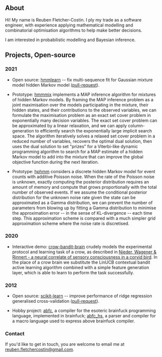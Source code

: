 ## About

Hi! My name is Reuben Fletcher-Costin. I ply my trade as a software engineer, with experience applying mathematical modelling and combinatorial optimisation algorithms to help make better decisions.

I am interested in probabilistic modelling and Bayesian inference.


## Projects, Open-source

### 2021

*	Open source: [hmmlearn](https://hmmlearn.readthedocs.io/en/latest/) -- fix multi-sequence fit for Gaussian mixture model hidden Markov model ([pull-request](https://github.com/hmmlearn/hmmlearn/pull/417)).

*	Prototype: [hmmmix](https://github.com/fcostin/hmmmix) implements a MAP inference algorithm for mixtures of hidden Markov models. By framing the MAP inference problem as a joint maximisation over the models participating in the mixture, their hidden states, and their contributions to the observed variables, we can formulate the maximisation problem as an exact set cover problem in exponentially many decision variables. The exact set cover problem can be approximated by a linear relaxation, and we can apply column-generation to efficiently search the exponentially large implicit search space. The algorithm iteratively solves a relaxed set cover problem in a reduced number of variables, recovers the optimal dual solution, then uses the dual solution to set "prizes" for a Viterbi-like dynamic programming algorithm to search for a MAP estimate of a hidden Markov model to add into the mixture that can improve the global objective function during the next iteration.

*	Prototype: [hphmm](https://github.com/fcostin/hybrid_poisson_hmm) considers a discrete hidden Markov model for event counts with additive Poisson noise. When the rate of the Poisson noise is unknown, exactly computing the posterior distribution requires an amount of memory and compute that grows proportionally with the total number of observed events. If we assume the conditional posterior distribution for the unknown noise rate given the state can be approximated as a Gamma distribution, we can prevent the number of parameters from blowing up by fitting a Gamma distribution to minimise the approximation error -- in the sense of KL-divergence -- each time step. This approximation scheme is compared with a much simpler grid approximation scheme where the noise rate is discretised.

### 2020

*	Interactive demo: [crow-bandit-brain](https://fcostin.github.io/crow-bandit-brain/) crudely models the experimental protocol and learning task of a crow, as described in [Nieder, Wagener & Rinnert - a neural correlate of sensory consciousness in a corvid bird](https://www.science.org/doi/abs/10.1126/science.abb1447). In the place of a crow brain we substitute the LinUCB contextual bandit active learning algorithm combined with a simple feature generation layer, which is able to learn to perform the task successfully.


### 2012

*	Open source: [scikit-learn](https://scikit-learn.org) -- improve performance of ridge regression generalised cross-validation ([pull-request](https://github.com/scikit-learn/scikit-learn/pull/650)).

*	Hobby project: [abfc](https://github.com/fcostin/abfc), a compiler for the esoteric brainfuck programming language, implemented in brainfuck; [abfc_hs](https://github.com/fcostin/abfc_hs), a parser and compiler for a macro language used to express above brainfuck compiler.


### Contact

If you'd like to get in touch, you are welcome to email me at [reuben.fletchercostin@gmail.com](mailto:reuben.fletchercostin@gmail.com).

